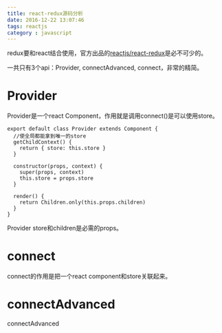 ```yaml
---
title: react-redux源码分析
date: 2016-12-22 13:07:46
tags: reactjs
category : javascript
---
```


redux要和react结合使用，官方出品的[reactjs/react-redux](https://github.com/reactjs/react-redux)是必不可少的。

一共只有3个api：Provider, connectAdvanced, connect，非常的精简。
<!-- more -->
# Provider

Provider是一个react Component，作用就是调用connect()是可以使用store。

    export default class Provider extends Component {
      //使全局都能拿到唯一的store
      getChildContext() {
        return { store: this.store }
      }

      constructor(props, context) {
        super(props, context)
        this.store = props.store
      }

      render() {
        return Children.only(this.props.children)
      }
    }

Provider store和children是必需的props。

# connect

connect的作用是把一个react component和store关联起来。


# connectAdvanced

connectAdvanced

